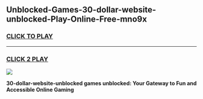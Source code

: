 
## Unblocked-Games-30-dollar-website-unblocked-Play-Online-Free-mno9x
<h3>
<a href="https://premium76.site?title=30-dollar-website-unblocked&ref=26A">CLICK TO PLAY</a></h3>
<hr>

<h3>
<a href="https://premium76.site?title=30-dollar-website-unblocked&ref=26A">CLICK 2 PLAY</a>
  
</h3>

<a href="https://premium76.site?title=30-dollar-website-unblocked&ref=26A"><img src="https://clearcache.store/games.png"></a>


**30-dollar-website-unblocked games unblocked: Your Gateway to Fun and Accessible Online Gaming**

